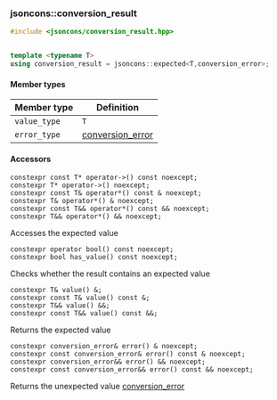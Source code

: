 ### jsoncons::conversion_result

```cpp
#include <jsoncons/conversion_result.hpp>


template <typename T> 
using conversion_result = jsoncons::expected<T,conversion_error>;
```

#### Member types

Member type                         |Definition
------------------------------------|------------------------------
`value_type`|`T`
`error_type`|[conversion_error](conversion_error.md)

#### Accessors  

    constexpr const T* operator->() const noexcept;  
    constexpr T* operator->() noexcept;  
    constexpr const T& operator*() const & noexcept;  
    constexpr T& operator*() & noexcept;  
    constexpr const T&& operator*() const && noexcept;  
    constexpr T&& operator*() && noexcept;  
Accesses the expected value

    constexpr operator bool() const noexcept;  
    constexpr bool has_value() const noexcept;  
Checks whether the result contains an expected value

    constexpr T& value() &;  
    constexpr const T& value() const &;  
    constexpr T&& value() &&;  
    constexpr const T&& value() const &&;  
Returns the expected value

    constexpr conversion_error& error() & noexcept;  
    constexpr const conversion_error& error() const & noexcept;  
    constexpr conversion_error&& error() && noexcept;  
    constexpr const conversion_error&& error() const && noexcept;  
Returns the unexpected value [conversion_error](conversion_error.md)


